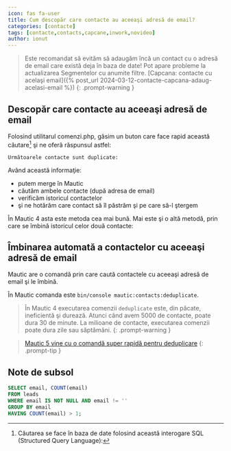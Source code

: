 ```yaml
---
icon: fas fa-user
title: Cum descopăr care contacte au aceeaşi adresă de email?
categories: [contacte]
tags: [contacte,contacts,capcane,inwork,novideo]
author: ionut
---
```


> Este recomandat să evităm să adaugăm încă un contact cu o adresă de email care există deja în baza de date! Pot apare probleme la actualizarea Segmentelor cu anumite filtre. [Capcana: contacte cu acelaşi email]({% post_url 2024-03-12-contacte-capcana-adaug-acelasi-email %})
{: .prompt-warning }

## Descopăr care contacte au aceeaşi adresă de email

Folosind utilitarul comenzi.php, găsim un buton care face rapid această căutare[^interogare] şi ne oferă răspunsul astfel:

```
Următoarele contacte sunt duplicate:
```

Având această informaţie:
* putem merge în Mautic
* căutăm ambele contacte (după adresa de email)
* verificăm istoricul contactelor
* şi ne hotărâm care contact să îl păstrăm şi pe care să-l ştergem

În Mautic 4 asta este metoda cea mai bună. Mai este şi o altă metodă, prin care se îmbină istoricul celor două contacte:

## Îmbinarea automată a contactelor cu aceeaşi adresă de email

Mautic are o comandă prin care caută contactele cu aceeaşi adresă de email şi le îmbină.

În Mautic comanda este `bin/console mautic:contacts:deduplicate`.

> În Mautic 4 executarea comenzii `deduplicate` este, din păcate, ineficientă şi durează. Atunci când avem 5000 de contacte, poate dura 30 de minute. La milioane de contacte, executarea comenzii poate dura zile sau săptămâni.
{: .prompt-warning }

> [Mautic 5 vine cu o comandă super rapidă pentru deduplicare](https://forum.mautic.org/t/how-did-happened-duplicate-contact/24575/30)
{: .prompt-tip }

## Note de subsol
[^interogare]: Căutarea se face în baza de date folosind această interogare SQL (Structured Query Language):
```sql
SELECT email, COUNT(email) 
FROM leads 
WHERE email IS NOT NULL AND email != '' 
GROUP BY email 
HAVING COUNT(email) > 1;
```
